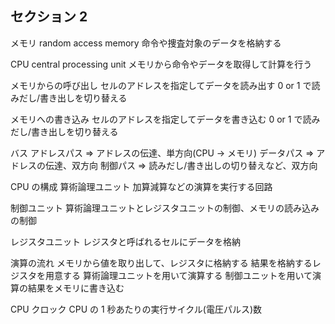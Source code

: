 ## セクション 2

メモリ
random access memory
命令や捜査対象のデータを格納する

CPU
central processing unit
メモリから命令やデータを取得して計算を行う

メモリからの呼び出し
セルのアドレスを指定してデータを読み出す
0 or 1 で読みだし/書き出しを切り替える

メモリへの書き込み
セルのアドレスを指定してデータを書き込む
0 or 1 で読みだし/書き出しを切り替える

バス
アドレスパス => アドレスの伝達、単方向(CPU -> メモリ)
データパス => アドレスの伝達、双方向
制御パス => 読みだし/書き出しの切り替えなど、双方向

CPU の構成
算術論理ユニット
加算減算などの演算を実行する回路

制御ユニット
算術論理ユニットとレジスタユニットの制御、メモリの読み込みの制御

レジスタユニット
レジスタと呼ばれるセルにデータを格納

演算の流れ
メモリから値を取り出して、レジスタに格納する
結果を格納するレジスタを用意する
算術論理ユニットを用いて演算する
制御ユニットを用いて演算の結果をメモリに書き込む

CPU クロック
CPU の 1 秒あたりの実行サイクル(電圧パルス)数
